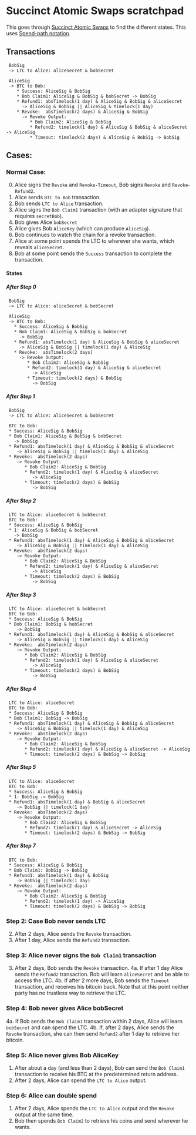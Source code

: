 # Succinct Atomic Swaps scratchpad

This goes through [Succinct Atomic Swaps](https://gist.github.com/RubenSomsen/8853a66a64825716f51b409be528355f#file-succinctatomicswap-svg) to find the different states. This uses [Spend-path notation](https://github.com/fresheneesz/bip-efficient-bitcoin-vaults/blob/main/notation.md).

## Transactions

```
 BobSig 
 -> LTC to Alice: aliceSecret & bobSecret
 
 AliceSig
 -> BTC to Bob: 
    * Success: AliceSig & BobSig
    * Bob Claim1: AliceSig & BobSig & bobSecret -> BobSig
    * Refund1: absTimelock(1 day) & AliceSig & BobSig & aliceSecret
      -> AliceSig & BobSig || AliceSig & timelock(1 day)
    * Revoke:  absTimelock(2 days) & AliceSig & BobSig
      -> Revoke Output:
         * Bob Claim2: AliceSig & BobSig
         * Refund2: timelock(1 day) & AliceSig & BobSig & aliceSecret -> AliceSig
         * Timeout: timelock(2 days) & AliceSig & BobSig -> BobSig
```

## Cases:

### Normal Case:

0. Alice signs the `Revoke` and `Revoke-Timeout`, Bob signs `Revoke` and `Revoke-Refund2`.
1. Alice sends `BTC to Bob` transaction.
2. Bob sends `LTC to Alice` transaction.
3. Alice signs the `Bob Claim1` transaction (with an adapter signature that requires `secretBob`).
4. Bob gives Alice `bobSecret`
5. Alice gives Bob `AliceKey` (which can produce `AliceSig`).
6. Bob continues to watch the chain for a revoke transaction.
7. Alice at some point spends the LTC to wherever she wants, which reveals `aliceSecret`.
8. Bob at some point sends the `Success` transaction to complete the transaction. 

#### States

##### After Step 0

```
 BobSig
 -> LTC to Alice: aliceSecret & bobSecret
 
 AliceSig
 -> BTC to Bob: 
   * Success: AliceSig & BobSig
   * Bob Claim1: AliceSig & BobSig & bobSecret
     -> BobSig
   * Refund1: absTimelock(1 day) & AliceSig & BobSig & aliceSecret
     -> AliceSig & BobSig || timelock(1 day) & AliceSig
   * Revoke:  absTimelock(2 days)
     -> Revoke Output:
        * Bob Claim2: AliceSig & BobSig
        * Refund2: timelock(1 day) & AliceSig & aliceSecret
          -> AliceSig
        * Timeout: timelock(2 days) & BobSig
          -> BobSig
```

##### After Step 1

```
 BobSig
 -> LTC to Alice: aliceSecret & bobSecret

 BTC to Bob: 
 * Success: AliceSig & BobSig
 * Bob Claim1: AliceSig & BobSig & bobSecret
   -> BobSig
 * Refund1: absTimelock(1 day) & AliceSig & BobSig & aliceSecret
    -> AliceSig & BobSig || timelock(1 day) & AliceSig
 * Revoke:  absTimelock(2 days)
    -> Revoke Output:
       * Bob Claim2: AliceSig & BobSig
       * Refund2: timelock(1 day) & AliceSig & aliceSecret
          -> AliceSig
       * Timeout: timelock(2 days) & BobSig
          -> BobSig
```

##### After Step 2

```
 LTC to Alice: aliceSecret & bobSecret
 BTC to Bob: 
 * Success: AliceSig & BobSig
 * 1: AliceSig & BobSig & bobSecret
   -> BobSig
 * Refund1: absTimelock(1 day) & AliceSig & BobSig & aliceSecret
    -> AliceSig & BobSig || timelock(1 day) & AliceSig
 * Revoke:  absTimelock(2 days)
    -> Revoke Output:
       * Bob Claim2: AliceSig & BobSig
       * Refund2: timelock(1 day) & AliceSig & aliceSecret
          -> AliceSig
       * Timeout: timelock(2 days) & BobSig
          -> BobSig
```

##### After Step 3

```
 LTC to Alice: aliceSecret & bobSecret
 BTC to Bob: 
 * Success: AliceSig & BobSig
 * Bob Claim1: BobSig & bobSecret
    -> BobSig
 * Refund1: absTimelock(1 day) & AliceSig & BobSig & aliceSecret
    -> AliceSig & BobSig || timelock(1 day) & AliceSig
 * Revoke:  absTimelock(2 days)
    -> Revoke Output:
       * Bob Claim2: AliceSig & BobSig
       * Refund2: timelock(1 day) & AliceSig & aliceSecret
          -> AliceSig
       * Timeout: timelock(2 days) & BobSig
          -> BobSig
```

##### After Step 4

```
 LTC to Alice: aliceSecret
 BTC to Bob: 
 * Success: AliceSig & BobSig
 * Bob Claim1: BobSig -> BobSig
 * Refund1: absTimelock(1 day) & AliceSig & BobSig & aliceSecret
    -> AliceSig & BobSig || timelock(1 day) & AliceSig
 * Revoke:  absTimelock(2 days)
    -> Revoke Output:
       * Bob Claim2: AliceSig & BobSig
       * Refund2: timelock(1 day) & AliceSig & aliceSecret -> AliceSig
       * Timeout: timelock(2 days) & BobSig -> BobSig
```

##### After Step 5

```
 LTC to Alice: aliceSecret
 BTC to Bob: 
 * Success: AliceSig & BobSig
 * 1: BobSig -> BobSig
 * Refund1: absTimelock(1 day) & BobSig & aliceSecret
    -> BobSig || timelock(1 day)
 * Revoke:  absTimelock(2 days)
    -> Revoke Output:
       * Bob Claim2: AliceSig & BobSig
       * Refund2: timelock(1 day) & aliceSecret -> AliceSig
       * Timeout: timelock(2 days) & BobSig -> BobSig
```

##### After Step 7

```
 BTC to Bob: 
 * Success: AliceSig & BobSig
 * Bob Claim1: BobSig -> BobSig
 * Refund1: absTimelock(1 day) & BobSig
    -> BobSig || timelock(1 day)
 * Revoke:  absTimelock(2 days)
    -> Revoke Output:
       * Bob Claim2: AliceSig & BobSig
       * Refund2: timelock(1 day) -> AliceSig
       * Timeout: timelock(2 days) & BobSig -> BobSig
```

### Step 2: Case Bob never sends LTC

2. After 2 days, Alice sends the `Revoke` transaction.
3. After 1 day, Alice sends the `Refund2` transaction.

### Step 3: Alice never signs the `Bob Claim1` transaction

3. After 2 days, Bob sends the `Revoke` transaction.
4a. If after 1 day Alice sends the `Refund2` transaction. Bob will learn `aliceSecret` and be able to access the LTC.
4b. If after 2 more days, Bob sends the `Timeout` transaction, and receives his bitcoin back. Note that at this point neither party has no trustless way to retrieve the LTC.

### Step 4: Bob never gives Alice bobSecret

4a. If Bob sends the `Bob Claim1` transaction within 2 days, Alice will learn `bobSecret` and can spend the LTC.
4b. If, after 2 days, Alice sends the `Revoke` transaction, she can then send `Refund2` after 1 day to retrieve her bitcoin.

### Step 5: Alice never gives Bob AliceKey

1. After about a day (and less than 2 days), Bob can send the `Bob Claim1` transaction to receive his BTC at the predetermined return address.
2. After 2 days, Alice can spend the `LTC to Alice` output.

### Step 6: Alice can double spend

1. After 2 days, Alice spends the `LTC to Alice` output and the `Revoke` output at the same time.
2. Bob then spends `Bob Claim2` to retrieve his coins and send wherever he wants.

